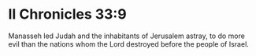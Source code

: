 # II Chronicles 33:9

Manasseh led Judah and the inhabitants of Jerusalem astray, to do more evil than the nations whom the Lord destroyed before the people of Israel.
